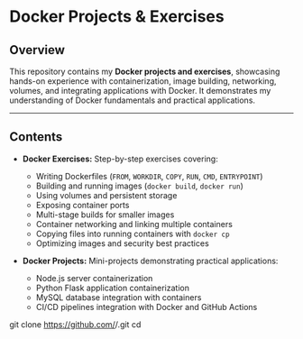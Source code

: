 # Docker Projects & Exercises

## Overview
This repository contains my **Docker projects and exercises**, showcasing hands-on experience with containerization, image building, networking, volumes, and integrating applications with Docker. It demonstrates my understanding of Docker fundamentals and practical applications.

---

## Contents
- **Docker Exercises:** Step-by-step exercises covering:
  - Writing Dockerfiles (`FROM`, `WORKDIR`, `COPY`, `RUN`, `CMD`, `ENTRYPOINT`)
  - Building and running images (`docker build`, `docker run`)
  - Using volumes and persistent storage
  - Exposing container ports
  - Multi-stage builds for smaller images
  - Container networking and linking multiple containers
  - Copying files into running containers with `docker cp`
  - Optimizing images and security best practices

- **Docker Projects:** Mini-projects demonstrating practical applications:
  - Node.js server containerization
  - Python Flask application containerization
  - MySQL database integration with containers
  - CI/CD pipelines integration with Docker and GitHub Actions


git clone https://github.com/<your-username>/<repo-name>.git
cd <repo-name>
